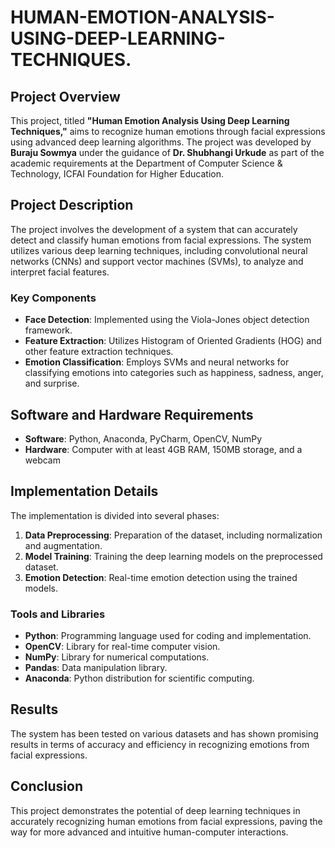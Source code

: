 # HUMAN-EMOTION-ANALYSIS-USING-DEEP-LEARNING-TECHNIQUES.

## Project Overview
This project, titled **"Human Emotion Analysis Using Deep Learning Techniques,"** aims to recognize human emotions through facial expressions using advanced deep learning algorithms. The project was developed by **Buraju Sowmya** under the guidance of **Dr. Shubhangi Urkude** as part of the academic requirements at the Department of Computer Science & Technology, ICFAI Foundation for Higher Education.

## Project Description
The project involves the development of a system that can accurately detect and classify human emotions from facial expressions. The system utilizes various deep learning techniques, including convolutional neural networks (CNNs) and support vector machines (SVMs), to analyze and interpret facial features.

### Key Components
- **Face Detection**: Implemented using the Viola-Jones object detection framework.
- **Feature Extraction**: Utilizes Histogram of Oriented Gradients (HOG) and other feature extraction techniques.
- **Emotion Classification**: Employs SVMs and neural networks for classifying emotions into categories such as happiness, sadness, anger, and surprise.

## Software and Hardware Requirements
- **Software**: Python, Anaconda, PyCharm, OpenCV, NumPy
- **Hardware**: Computer with at least 4GB RAM, 150MB storage, and a webcam

## Implementation Details
The implementation is divided into several phases:
1. **Data Preprocessing**: Preparation of the dataset, including normalization and augmentation.
2. **Model Training**: Training the deep learning models on the preprocessed dataset.
3. **Emotion Detection**: Real-time emotion detection using the trained models.

### Tools and Libraries
- **Python**: Programming language used for coding and implementation.
- **OpenCV**: Library for real-time computer vision.
- **NumPy**: Library for numerical computations.
- **Pandas**: Data manipulation library.
- **Anaconda**: Python distribution for scientific computing.

## Results
The system has been tested on various datasets and has shown promising results in terms of accuracy and efficiency in recognizing emotions from facial expressions.

## Conclusion
This project demonstrates the potential of deep learning techniques in accurately recognizing human emotions from facial expressions, paving the way for more advanced and intuitive human-computer interactions.

